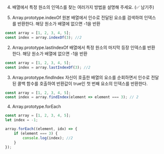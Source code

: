 4. 배열에서 특정 원소의 인덱스를 찾는 여러가지 방법을 설명해 주세요. (✅ 남기주)

1. Array.prototype.indexOf
원본 배열에서 인수로 전달된 요소를 검색하여 인덱스를 반환한다. 해당 원소가 배열에 없으면 -1을 반환

```javascript
const array = [1, 2, 3, 4, 5];
const index = array.indexOf(3); //2
```

2. Array.prototype.lastIndexOf
배열에서 특정 원소의 마지막 등장 인덱스를 반환한다. 해당 원소가 배열에 없으면 -1을 반환
```javascript
const array = [1, 2, 3, 4, 5];
const index = array.lastIndexOf(3); //2
```

3. Array.prototype.findIndex
자신이 호출한 배열의 요소를 순회하면서 인수로 전달된 콜백 함수를 호출하여 반환값이 true인 첫 번째 요소의 인덱스를 반환한다. 
```javascript
const array = [1, 2, 3, 4, 5];
const index = array.findIndex(element => element === 3); // 2
```

4. Array.prototype.forEach

```javascript
const array = [1, 2, 3, 4, 5];
let index = -1;

array.forEach((element, idx) => {
    if (element === 3) {
        console.log(index); //2
    }
});


```